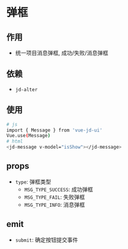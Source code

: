 # 弹框

## 作用
- 统一项目消息弹框, 成功/失败/消息弹框

## 依赖
- `jd-alter`

## 使用
```bash
# js
import { Message } from 'vue-jd-ui'
Vue.use(Message)
# html
<jd-message v-model="isShow"></jd-message>
```

## props
- `type`: 弹框类型
  - `MSG_TYPE_SUCCESS`: 成功弹框
  - `MSG_TYPE_FAIL`: 失败弹框
  - `MSG_TYPE_INFO`: 消息弹框

## emit
- `submit`: 确定按钮提交事件
